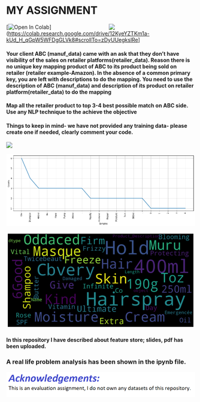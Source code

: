 # MY ASSIGNMENT 

<img align='right' src="https://dimensionless.in/wp-content/uploads/2018/10/OyGx.gif" width="230" />

[![Open In Colab](https://colab.research.google.com/assets/colab-badge.svg)](https://colab.research.google.com/drive/12KyeYZTKm1a-kUd_H_qGpW5WFDgGLVk8#scrollTo=zDyUUegkslRe]

####  Your client ABC (manuf_data) came with an ask that they don’t have visibility of the sales on retailer platforms(retailer_data). Reason there is no unique key mapping       product of ABC to its product being sold on retailer (retailer example-Amazon). In the absence of a common primary key, you are left with descriptions to do the mapping. You need to use the description of ABC (manuf_data) and description of its product on retailer platform(retailer_data) to do the mapping
####  Map all the retailer product to top 3-4 best possible match on ABC side. Use any NLP technique to the achieve the objective
####  Things to keep in mind- we have not provided any training data- please create one if needed, clearly comment your code.

![](https://www.kdnuggets.com/wp-content/uploads/learning-word-representations.jpg)

![ ](https://github.com/aaroha33/My-Assignments/blob/main/Image/mnf_tfidf.png)

![](https://github.com/aaroha33/My-Assignments/blob/main/Image/retail_wordcloud.png)

#### In this repository I have described about feature store; slides, pdf has been uploaded.
### A real life problem analysis has been shown in the ipynb file.

![](https://github.com/aaroha33/My-Assignments/blob/main/Image/Capture.PNG)
